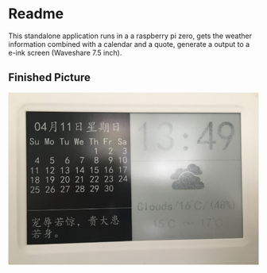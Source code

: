 # Readme

This standalone application runs in a a raspberry pi zero, gets the weather information combined with a calendar and a quote, generate a output to a e-ink screen (Waveshare 7.5 inch).

## Finished Picture

![Fnished](/docs/images/finished.JPG)

